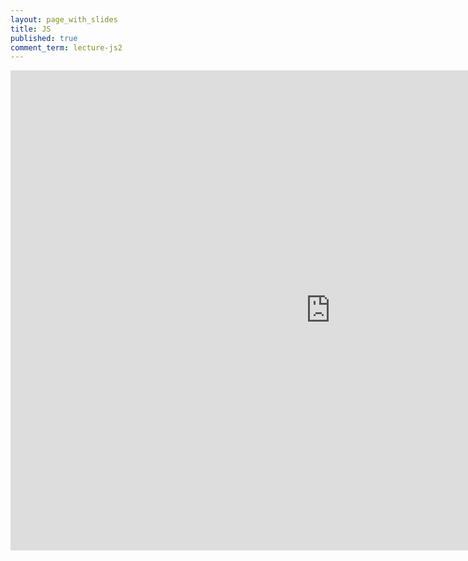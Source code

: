 ```yaml
---
layout: page_with_slides
title: JS
published: true
comment_term: lecture-js2
---
```


<iframe src="https://brunchlabs.slides.com/timtregubov/cs52-modern-javascript/embed?token=HI1c3gUL&style=light" width="1024" height="768" scrolling="no" frameborder="0" webkitallowfullscreen mozallowfullscreen allowfullscreen></iframe>